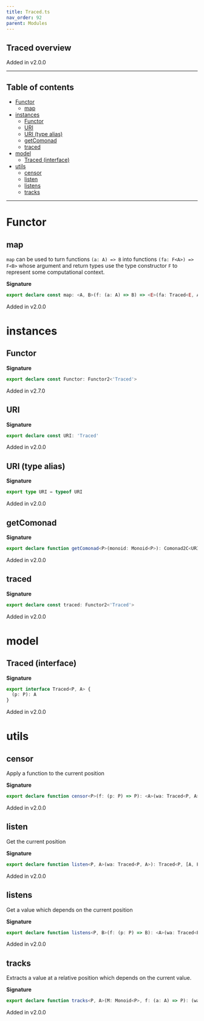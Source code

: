 ```yaml
---
title: Traced.ts
nav_order: 92
parent: Modules
---
```


## Traced overview

Added in v2.0.0

---

<h2 class="text-delta">Table of contents</h2>

- [Functor](#functor)
  - [map](#map)
- [instances](#instances)
  - [Functor](#functor-1)
  - [URI](#uri)
  - [URI (type alias)](#uri-type-alias)
  - [getComonad](#getcomonad)
  - [traced](#traced)
- [model](#model)
  - [Traced (interface)](#traced-interface)
- [utils](#utils)
  - [censor](#censor)
  - [listen](#listen)
  - [listens](#listens)
  - [tracks](#tracks)

---

# Functor

## map

`map` can be used to turn functions `(a: A) => B` into functions `(fa: F<A>) => F<B>` whose argument and return types
use the type constructor `F` to represent some computational context.

**Signature**

```ts
export declare const map: <A, B>(f: (a: A) => B) => <E>(fa: Traced<E, A>) => Traced<E, B>
```

Added in v2.0.0

# instances

## Functor

**Signature**

```ts
export declare const Functor: Functor2<'Traced'>
```

Added in v2.7.0

## URI

**Signature**

```ts
export declare const URI: 'Traced'
```

Added in v2.0.0

## URI (type alias)

**Signature**

```ts
export type URI = typeof URI
```

Added in v2.0.0

## getComonad

**Signature**

```ts
export declare function getComonad<P>(monoid: Monoid<P>): Comonad2C<URI, P>
```

Added in v2.0.0

## traced

**Signature**

```ts
export declare const traced: Functor2<'Traced'>
```

Added in v2.0.0

# model

## Traced (interface)

**Signature**

```ts
export interface Traced<P, A> {
  (p: P): A
}
```

Added in v2.0.0

# utils

## censor

Apply a function to the current position

**Signature**

```ts
export declare function censor<P>(f: (p: P) => P): <A>(wa: Traced<P, A>) => Traced<P, A>
```

Added in v2.0.0

## listen

Get the current position

**Signature**

```ts
export declare function listen<P, A>(wa: Traced<P, A>): Traced<P, [A, P]>
```

Added in v2.0.0

## listens

Get a value which depends on the current position

**Signature**

```ts
export declare function listens<P, B>(f: (p: P) => B): <A>(wa: Traced<P, A>) => Traced<P, [A, B]>
```

Added in v2.0.0

## tracks

Extracts a value at a relative position which depends on the current value.

**Signature**

```ts
export declare function tracks<P, A>(M: Monoid<P>, f: (a: A) => P): (wa: Traced<P, A>) => A
```

Added in v2.0.0
